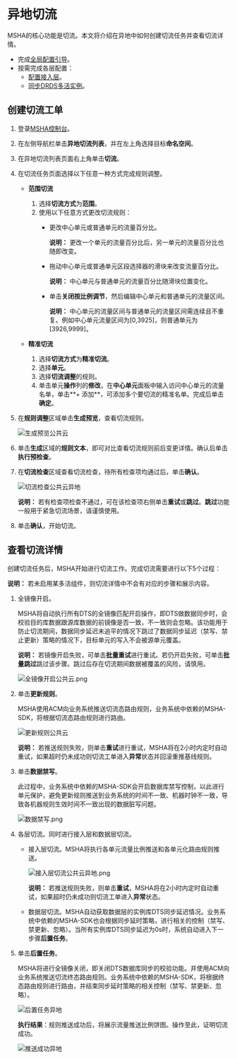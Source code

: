 # 异地切流

MSHA的核心功能是切流。本文将介绍在异地中如何创建切流任务并查看切流详情。

-   完成[全局配置引导](/cn.zh-CN/异地多活/用户指南/控制台操作/多活配置/全局配置引导.md)。
-   按需完成各层配置：
    -   [配置接入层](/cn.zh-CN/异地多活/用户指南/控制台操作/多活配置/配置接入层.md)。
    -   [同步DRDS多活实例](/cn.zh-CN/异地多活/用户指南/控制台操作/多活配置/配置数据层/同步DRDS多活实例.md)。

## 创建切流工单

1.  登录[MSHA控制台](https://msha.console.aliyun.com)。

2.  在左侧导航栏单击**异地切流列表**，并在左上角选择目标**命名空间**。

3.  在异地切流列表页面右上角单击**切流**。

4.  在切流任务页面选择以下任意一种方式完成规则调整。

    -   **范围切流**
        1.  选择**切流方式**为**范围**。
        2.  使用以下任意方式更改切流规则：
            -   更改中心单元或普通单元的流量百分比。

                **说明：** 更改一个单元的流量百分比后，另一单元的流量百分比也随即改变。

            -   拖动中心单元或普通单元区段选择器的滑块来改变流量百分比。

                **说明：** 中心单元与普通单元的流量百分比随滑块位置变化。

            -   单击**关闭按比例调节**，然后编辑中心单元和普通单元的流量区间。

                **说明：** 中心单元的流量区间与普通单元的流量区间需连续且不重复。例如中心单元流量区间为\[0,3925\]，则普通单元为\[3926,9999\]。

    -   **精准切流**
        1.  选择**切流方式**为**精准切流**。
        2.  选择**单元**。
        3.  选择**切流调整**的规则。
        4.  单击单元**操作**列的**修改**，在**中心单元**面板中输入访问中心单元的流量名单，单击**+ 添加**，可添加多个要切流的精准名单。完成后单击**确定**。
5.  在**规则调整**区域单击**生成预览**，查看切流规则。

    ![生成预览公共云](https://static-aliyun-doc.oss-cn-hangzhou.aliyuncs.com/assets/img/zh-CN/1597480061/p169445.png)

6.  单击**生成**区域的**规则文本**，即可对比查看切流规则前后变更详情。确认后单击**执行预检查**。

7.  在**切流检查**区域查看切流检查，待所有检查项均通过后，单击**确认**。

    ![切流检查公共云异地](https://static-aliyun-doc.oss-cn-hangzhou.aliyuncs.com/assets/img/zh-CN/1597480061/p169449.png)

    **说明：** 若有检查项检查不通过，可在该检查项右侧单击**重试**或**跳过**。**跳过**功能一般用于紧急切流场景，请谨慎使用。

8.  单击**确认**，开始切流。


## 查看切流详情

创建切流任务后，MSHA开始进行切流工作。完成切流需要进行以下5个过程：

**说明：** 若未启用某多活组件，则切流详情中不会有对应的步骤和展示内容。

1.  全镜像开启。

    MSHA将自动执行所有DTS的全镜像匹配开启操作，即DTS做数据同步时，会校验目的库数据跟源库数据的前镜像是否一致，不一致则会忽略。该功能用于防止切流期间，数据同步延迟未追平的情况下跳过了数据同步延迟（禁写、禁止更新）策略的情况下，目标单元的写入不会被源单元覆盖。

    **说明：** 若镜像开启失败，可单击**批量重试**进行重试。若仍开启失败，可单击**批量跳过**跳过该步骤。跳过后存在切流期间数据被覆盖的风险，请慎用。

    ![全镜像开启公共云.png](https://static-aliyun-doc.oss-cn-hangzhou.aliyuncs.com/assets/img/zh-CN/1597480061/p169456.png)

2.  单击**更新规则**。

    MSHA使用ACM向业务系统推送切流态路由规则，业务系统中依赖的MSHA-SDK，将根据切流态路由规则进行路由。

    ![更新规则公共云](https://static-aliyun-doc.oss-cn-hangzhou.aliyuncs.com/assets/img/zh-CN/1597480061/p169460.png)

    **说明：** 若推送规则失败，则单击**重试**进行重试，MSHA将在2小时内定时自动重试，如果超时仍未成功则切流工单进入**异常**状态并回滚重推基线规则。

3.  单击**数据禁写**。

    此过程中，业务系统中依赖的MSHA-SDK会开启数据库禁写控制，以此进行单元保护，避免更新规则推送到业务系统的时间不一致、机器时钟不一致，导致各机器规则生效时间不一致出现的数据脏写问题。

    ![数据禁写.png](https://static-aliyun-doc.oss-cn-hangzhou.aliyuncs.com/assets/img/zh-CN/2597480061/p169461.png)

4.  各层切流。同时进行接入层和数据层切流。

    -   接入层切流。MSHA将执行各单元流量比例推送和各单元化路由规则推送。

        ![接入层切流公共云异地.png](https://static-aliyun-doc.oss-cn-hangzhou.aliyuncs.com/assets/img/zh-CN/2597480061/p169557.png)

        **说明：** 若推送规则失败，则单击**重试**，MSHA将在2小时内定时自动重试，如果超时仍未成功则切流工单进入**异常**状态。

    -   数据层切流。MSHA自动获取数据层的实例库DTS同步延迟情况。业务系统中依赖的MSHA-SDK也会根据同步延时策略，进行相关的控制（禁写、禁更新、忽略）。当所有实例库DTS同步延迟为0s时，系统自动进入下一步骤**后置任务**。
5.  单击**后置任务**。

    MSHA将进行全镜像关闭，即关闭DTS数据库同步的校验功能。并使用ACM向业务系统推送切流终态路由规则。业务系统中依赖的MSHA-SDK，将根据终态路由规则进行路由，并结束同步延时策略的相关控制（禁写、禁更新、忽略）。

    ![后置任务异地](https://static-aliyun-doc.oss-cn-hangzhou.aliyuncs.com/assets/img/zh-CN/2597480061/p169558.png)

    **执行结果**：规则推送成功后，将展示流量推送比例饼图。操作至此，证明切流成功。

    ![推送成功异地](https://static-aliyun-doc.oss-cn-hangzhou.aliyuncs.com/assets/img/zh-CN/2597480061/p169561.png)


